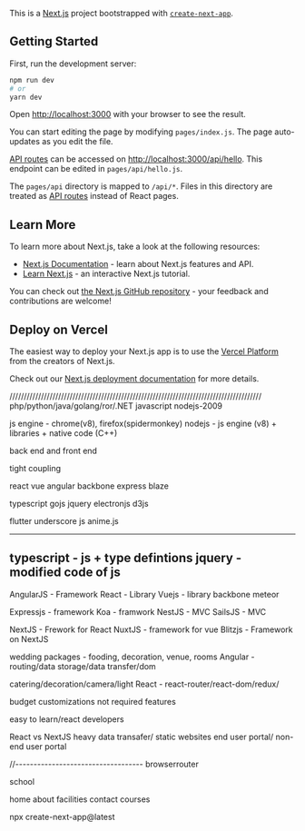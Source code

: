 This is a [Next.js](https://nextjs.org/) project bootstrapped with [`create-next-app`](https://github.com/vercel/next.js/tree/canary/packages/create-next-app).

## Getting Started

First, run the development server:

```bash
npm run dev
# or
yarn dev
```

Open [http://localhost:3000](http://localhost:3000) with your browser to see the result.

You can start editing the page by modifying `pages/index.js`. The page auto-updates as you edit the file.

[API routes](https://nextjs.org/docs/api-routes/introduction) can be accessed on [http://localhost:3000/api/hello](http://localhost:3000/api/hello). This endpoint can be edited in `pages/api/hello.js`.

The `pages/api` directory is mapped to `/api/*`. Files in this directory are treated as [API routes](https://nextjs.org/docs/api-routes/introduction) instead of React pages.

## Learn More

To learn more about Next.js, take a look at the following resources:

- [Next.js Documentation](https://nextjs.org/docs) - learn about Next.js features and API.
- [Learn Next.js](https://nextjs.org/learn) - an interactive Next.js tutorial.

You can check out [the Next.js GitHub repository](https://github.com/vercel/next.js/) - your feedback and contributions are welcome!

## Deploy on Vercel

The easiest way to deploy your Next.js app is to use the [Vercel Platform](https://vercel.com/new?utm_medium=default-template&filter=next.js&utm_source=create-next-app&utm_campaign=create-next-app-readme) from the creators of Next.js.

Check out our [Next.js deployment documentation](https://nextjs.org/docs/deployment) for more details.






////////////////////////////////////////////////////////////////////////////////////////
php/python/java/golang/ror/.NET
javascript
nodejs-2009

js engine - chrome(v8), firefox(spidermonkey)
nodejs - js engine (v8) + libraries + native code (C++)


back end and front end 

tight coupling


react
vue
angular
backbone
express
blaze



typescript
gojs
jquery
electronjs
d3js

flutter
underscore js
anime.js


----------------------------------
typescript - js + type defintions
jquery - modified code of js
----------------------------------

AngularJS - Framework
React - Library
Vuejs - library
backbone
meteor



Expressjs - framework
Koa - framwork
NestJS - MVC
SailsJS - MVC



NextJS - Frework for React
NuxtJS - framework for vue
Blitzjs - Framework on NextJS




wedding packages - fooding, decoration, venue, rooms
Angular - routing/data storage/data transfer/dom


catering/decoration/camera/light
React - react-router/react-dom/redux/


budget
customizations
not required features

easy to learn/react developers




React vs NextJS
heavy data transafer/ static websites
end user portal/ non-end user portal




//-----------------------------------
browserrouter



school

home
about
facilities
contact
courses




npx create-next-app@latest